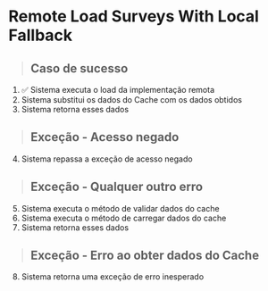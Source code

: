 # Remote Load Surveys With Local Fallback

> ## Caso de sucesso
1. ✅ Sistema executa o load da implementação remota
2. Sistema substitui os dados do Cache com os dados obtidos
3. Sistema retorna esses dados

> ## Exceção - Acesso negado
4. Sistema repassa a exceção de acesso negado

> ## Exceção - Qualquer outro erro
5. Sistema executa o método de validar dados do cache
6. Sistema executa o método de carregar dados do cache
7. Sistema retorna esses dados

> ## Exceção - Erro ao obter dados do Cache
8. Sistema retorna uma exceção de erro inesperado
